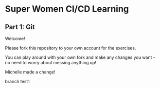 # Super Women CI/CD Learning
## Part 1: Git

Welcome!

Please fork this repository to your own account for the exercises.

You can play around with your own fork and make any changes you want - no need to worry about messing anything up!

Michelle made a change!

branch test1
